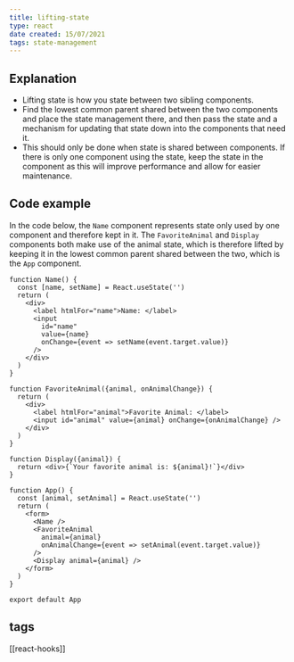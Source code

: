 ```yaml
---
title: lifting-state
type: react
date created: 15/07/2021
tags: state-management 
---
```

## Explanation
- Lifting state is how you state between two sibling components. 
- Find the lowest common parent shared between the two components and place the state management there, and then pass the state and a mechanism for updating that state down into the components that need it.
- This should only be done when state is shared between components. If there is only one component using the state, keep the state in the component as this will improve performance and allow for easier maintenance.
## Code example

In the code below, the `Name` component represents state only used by one component and therefore kept in it. The `FavoriteAnimal` and `Display` components both make use of the animal state, which is therefore lifted by keeping it in the lowest common parent shared between the two, which is the `App` component. 
```
function Name() {
  const [name, setName] = React.useState('')
  return (
    <div>
      <label htmlFor="name">Name: </label>
      <input
        id="name"
        value={name}
        onChange={event => setName(event.target.value)}
      />
    </div>
  )
}

function FavoriteAnimal({animal, onAnimalChange}) {
  return (
    <div>
      <label htmlFor="animal">Favorite Animal: </label>
      <input id="animal" value={animal} onChange={onAnimalChange} />
    </div>
  )
}

function Display({animal}) {
  return <div>{`Your favorite animal is: ${animal}!`}</div>
}

function App() {
  const [animal, setAnimal] = React.useState('')
  return (
    <form>
      <Name />
      <FavoriteAnimal
        animal={animal}
        onAnimalChange={event => setAnimal(event.target.value)}
      />
      <Display animal={animal} />
    </form>
  )
}

export default App

```

## tags
[[react-hooks]]